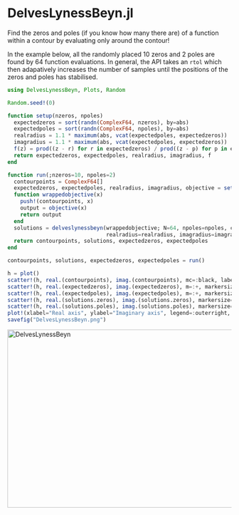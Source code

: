 # DelvesLynessBeyn.jl

Find the zeros and poles (if you know how many there are) of a function within a contour by evaluating only around the contour!

In the example below, all the randomly placed 10 zeros and 2 poles are found by 64 function evaluations. In general, the API takes an `rtol` which then adapatively increases the number of samples until the positions of the zeros and poles has stabilised.

```julia
using DelvesLynessBeyn, Plots, Random

Random.seed!(0)

function setup(nzeros, npoles)
  expectedzeros = sort(randn(ComplexF64, nzeros), by=abs)
  expectedpoles = sort(randn(ComplexF64, npoles), by=abs)
  realradius = 1.1 * maximum(abs, vcat(expectedpoles, expectedzeros))
  imagradius = 1.1 * maximum(abs, vcat(expectedpoles, expectedzeros))
  f(z) = prod((z - r) for r in expectedzeros) / prod((z - p) for p in expectedpoles; init=1.0+0im)
  return expectedzeros, expectedpoles, realradius, imagradius, f
end

function run(;nzeros=10, npoles=2)
  contourpoints = ComplexF64[]
  expectedzeros, expectedpoles, realradius, imagradius, objective = setup(nzeros, npoles)
  function wrappedobjective(x)
    push!(contourpoints, x)
    output = objective(x)
    return output
  end
  solutions = delveslynessbeyn(wrappedobjective; N=64, npoles=npoles, centre=0+0im,
                               realradius=realradius, imagradius=imagradius)
  return contourpoints, solutions, expectedzeros, expectedpoles
end

contourpoints, solutions, expectedzeros, expectedpoles = run()

h = plot()
scatter!(h, real.(contourpoints), imag.(contourpoints), mc=:black, label="Contour")
scatter!(h, real.(expectedzeros), imag.(expectedzeros), m=:+, markersize=5, mc=:blue, label="Expected Zeros")
scatter!(h, real.(expectedpoles), imag.(expectedpoles), m=:+, markersize=5, mc=:red, label="Expected Poles")
scatter!(h, real.(solutions.zeros), imag.(solutions.zeros), markersize=3, mc=:blue, label="Result Zeros")
scatter!(h, real.(solutions.poles), imag.(solutions.poles), markersize=3, mc=:red, label="Result Poles")
plot!(xlabel="Real axis", ylabel="Imaginary axis", legend=:outerright, legendcolumns=1)
savefig("DelvesLynessBeyn.png")
```
<img width="600" height="400" alt="DelvesLynessBeyn" src="https://github.com/user-attachments/assets/655b3f38-786a-4b46-b455-192f6aaa8530" />

